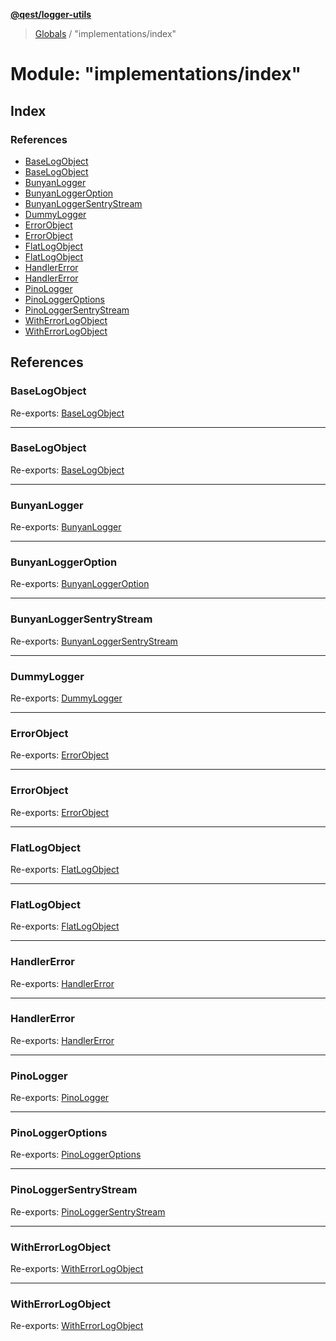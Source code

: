 **[@qest/logger-utils](../README.md)**

> [Globals](../README.md) / "implementations/index"

# Module: "implementations/index"

## Index

### References

* [BaseLogObject](_implementations_index_.md#baselogobject)
* [BaseLogObject](_implementations_index_.md#baselogobject)
* [BunyanLogger](_implementations_index_.md#bunyanlogger)
* [BunyanLoggerOption](_implementations_index_.md#bunyanloggeroption)
* [BunyanLoggerSentryStream](_implementations_index_.md#bunyanloggersentrystream)
* [DummyLogger](_implementations_index_.md#dummylogger)
* [ErrorObject](_implementations_index_.md#errorobject)
* [ErrorObject](_implementations_index_.md#errorobject)
* [FlatLogObject](_implementations_index_.md#flatlogobject)
* [FlatLogObject](_implementations_index_.md#flatlogobject)
* [HandlerError](_implementations_index_.md#handlererror)
* [HandlerError](_implementations_index_.md#handlererror)
* [PinoLogger](_implementations_index_.md#pinologger)
* [PinoLoggerOptions](_implementations_index_.md#pinologgeroptions)
* [PinoLoggerSentryStream](_implementations_index_.md#pinologgersentrystream)
* [WithErrorLogObject](_implementations_index_.md#witherrorlogobject)
* [WithErrorLogObject](_implementations_index_.md#witherrorlogobject)

## References

### BaseLogObject

Re-exports: [BaseLogObject](../interfaces/_implementations_object_formats_interfaces_.baselogobject.md)

___

### BaseLogObject

Re-exports: [BaseLogObject](../interfaces/_implementations_object_formats_interfaces_.baselogobject.md)

___

### BunyanLogger

Re-exports: [BunyanLogger](../classes/_implementations_loggers_bunyan_logger_index_.bunyanlogger.md)

___

### BunyanLoggerOption

Re-exports: [BunyanLoggerOption](../interfaces/_implementations_loggers_bunyan_logger_interfaces_.bunyanloggeroption.md)

___

### BunyanLoggerSentryStream

Re-exports: [BunyanLoggerSentryStream](../classes/_implementations_output_streams_bunyan_logger_sentry_stream_index_.bunyanloggersentrystream.md)

___

### DummyLogger

Re-exports: [DummyLogger](../classes/_implementations_loggers_dummy_logger_index_.dummylogger.md)

___

### ErrorObject

Re-exports: [ErrorObject](../interfaces/_implementations_object_formats_interfaces_.errorobject.md)

___

### ErrorObject

Re-exports: [ErrorObject](../interfaces/_implementations_object_formats_interfaces_.errorobject.md)

___

### FlatLogObject

Re-exports: [FlatLogObject](../interfaces/_implementations_object_formats_interfaces_.flatlogobject.md)

___

### FlatLogObject

Re-exports: [FlatLogObject](../interfaces/_implementations_object_formats_interfaces_.flatlogobject.md)

___

### HandlerError

Re-exports: [HandlerError](../interfaces/_implementations_object_formats_interfaces_.handlererror.md)

___

### HandlerError

Re-exports: [HandlerError](../interfaces/_implementations_object_formats_interfaces_.handlererror.md)

___

### PinoLogger

Re-exports: [PinoLogger](../classes/_implementations_loggers_pino_logger_index_.pinologger.md)

___

### PinoLoggerOptions

Re-exports: [PinoLoggerOptions](../interfaces/_implementations_loggers_pino_logger_interfaces_.pinologgeroptions.md)

___

### PinoLoggerSentryStream

Re-exports: [PinoLoggerSentryStream](../classes/_implementations_output_streams_pino_logger_sentry_stream_index_.pinologgersentrystream.md)

___

### WithErrorLogObject

Re-exports: [WithErrorLogObject](../interfaces/_implementations_object_formats_interfaces_.witherrorlogobject.md)

___

### WithErrorLogObject

Re-exports: [WithErrorLogObject](../interfaces/_implementations_object_formats_interfaces_.witherrorlogobject.md)
